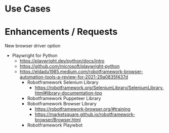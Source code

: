# Use Cases



# Enhancements / Requests

New browser driver option
- Playwright for Python
  - https://playwright.dev/python/docs/intro
  - https://github.com/microsoft/playwright-python
  - https://eldadu1985.medium.com/robotframework-browser-automation-tools-a-review-for-2021-29a0835f437d
    - Robotframework Selenium Library
       - https://robotframework.org/SeleniumLibrary/SeleniumLibrary.html#library-documentation-top
    - Robotframework Puppeteer Library
    - Robotframework Browser Library
      - https://robotframework-browser.org/#training
      - https://marketsquare.github.io/robotframework-browser/Browser.html
    - Robotframework Playwbot
   

 

